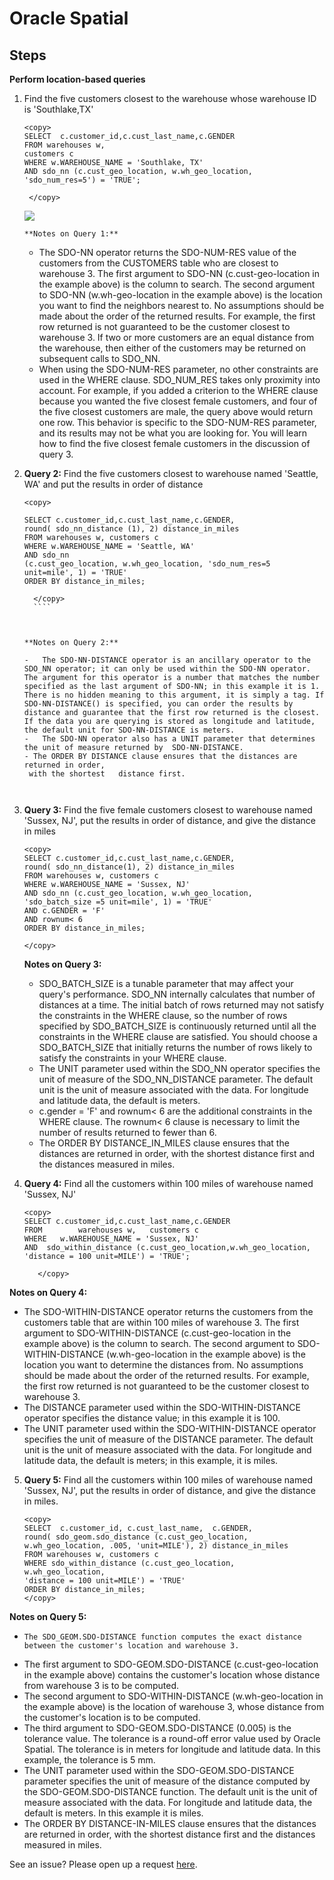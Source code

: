 
# Oracle Spatial  


## Steps ##

**Perform location-based queries**

1. Find the five customers closest to the warehouse whose warehouse ID is 'Southlake,TX'
   
     ````
    <copy>
     SELECT  c.customer_id,c.cust_last_name,c.GENDER
     FROM warehouses w,
     customers c
     WHERE w.WAREHOUSE_NAME = 'Southlake, TX'
     AND sdo_nn (c.cust_geo_location, w.wh_geo_location, 'sdo_num_res=5') = 'TRUE';  
   
      </copy>
      ````

     ![](./images/spatial_m1.PNG " ")


       **Notes on Query 1:**

       
      - The SDO-NN operator returns the SDO-NUM-RES value of the customers from the CUSTOMERS table who are closest to warehouse 3. The first argument to SDO-NN (c.cust-geo-location in the example above) is the column to search. The second argument to SDO-NN (w.wh-geo-location in the example above) is the location you want to find the neighbors nearest to. No assumptions should be made about the order of the returned results. For example, the first row returned is not guaranteed to be the customer closest to warehouse 3. If two or more customers are an equal distance from the warehouse, then either of the customers may be returned on subsequent calls to SDO_NN.
      - When using the SDO-NUM-RES parameter, no other constraints are used in the WHERE clause. SDO_NUM_RES takes only proximity into account. For example, if you added a criterion to the WHERE clause because you wanted the five closest female customers, and four of the five closest customers are male, the query above would return one row. This behavior is specific to the SDO-NUM-RES parameter, and its results may not be what you are looking for. You will learn how to find the five closest female customers in the discussion of query 3.




2. **Query 2:** Find the five customers closest to warehouse named 'Seattle, WA' and put the results in order of distance 


     ````
     <copy>
    
     SELECT c.customer_id,c.cust_last_name,c.GENDER,
     round( sdo_nn_distance (1), 2) distance_in_miles
     FROM warehouses w, customers c
     WHERE w.WAREHOUSE_NAME = 'Seattle, WA'
     AND sdo_nn
     (c.cust_geo_location, w.wh_geo_location, 'sdo_num_res=5  unit=mile', 1) = 'TRUE'
     ORDER BY distance_in_miles;

       </copy>
       ````



   **Notes on Query 2:**

    -	The SDO-NN-DISTANCE operator is an ancillary operator to the SDO_NN operator; it can only be used within the SDO-NN operator. 
    The argument for this operator is a number that matches the number specified as the last argument of SDO-NN; in this example it is 1. There is no hidden meaning to this argument, it is simply a tag. If SDO-NN-DISTANCE() is specified, you can order the results by distance and guarantee that the first row returned is the closest. If the data you are querying is stored as longitude and latitude, the default unit for SDO-NN-DISTANCE is meters.
    -	The SDO-NN operator also has a UNIT parameter that determines the unit of measure returned by  SDO-NN-DISTANCE.
    - The ORDER BY DISTANCE clause ensures that the distances are returned in order, 
      with the shortest   distance first.



3. **Query 3:** Find the five female customers closest to warehouse named 'Sussex, NJ', put the results in order of distance, and give the distance in miles

    ````
    <copy>
   SELECT c.customer_id,c.cust_last_name,c.GENDER,
   round( sdo_nn_distance(1), 2) distance_in_miles
   FROM warehouses w, customers c
   WHERE w.WAREHOUSE_NAME = 'Sussex, NJ'
   AND sdo_nn (c.cust_geo_location, w.wh_geo_location,
   'sdo_batch_size =5 unit=mile', 1) = 'TRUE'
   AND c.GENDER = 'F'
   AND rownum< 6
   ORDER BY distance_in_miles; 

    </copy>
     ````

   **Notes on Query 3:**

   - SDO_BATCH_SIZE is a tunable parameter that may affect your query's performance. SDO_NN internally calculates that number of distances at a time. The initial batch of rows returned may not satisfy the constraints in the WHERE clause, so the number of rows specified by SDO_BATCH_SIZE is continuously returned until all the constraints in the WHERE clause are satisfied. You should choose a SDO_BATCH_SIZE that initially returns the number of rows likely to satisfy the constraints in your WHERE clause.
   - The UNIT parameter used within the SDO_NN operator specifies the unit of measure of the SDO_NN_DISTANCE parameter. The default unit is the unit of measure associated with the data. For longitude and latitude data, the default is meters.
   - c.gender = 'F' and rownum< 6 are the additional constraints in the WHERE clause. The rownum< 6 clause is necessary to limit the number of results returned to fewer than 6.
   - The ORDER BY DISTANCE_IN_MILES clause ensures that the distances are returned in order, with the shortest distance first and the distances measured in miles.


4. **Query 4:** Find all the customers within 100 miles of warehouse named 'Sussex, NJ'
   
      ````
      <copy>
     SELECT c.customer_id,c.cust_last_name,c.GENDER
     FROM        warehouses w,   customers c
     WHERE   w.WAREHOUSE_NAME = 'Sussex, NJ'
     AND  sdo_within_distance (c.cust_geo_location,w.wh_geo_location,
    'distance = 100 unit=MILE') = 'TRUE';
     
         </copy>
      ````


 **Notes on Query 4:** 
   -	The SDO-WITHIN-DISTANCE operator returns the customers from the customers table 
      that are within 100   miles of warehouse 3. 
     The first argument to SDO-WITHIN-DISTANCE (c.cust-geo-location in the example above) is the column to search. 
     The second argument to SDO-WITHIN-DISTANCE (w.wh-geo-location in the example above) is the location you want to determine the distances from. No assumptions should be made about the order of the returned results. For example, the first row returned is not guaranteed to be the customer closest to warehouse 3.
   -	The DISTANCE parameter used within the SDO-WITHIN-DISTANCE operator specifies the distance value; 
     in this example it is 100.
   -	The UNIT parameter used within the SDO-WITHIN-DISTANCE operator specifies the unit of measure 
      of the  DISTANCE parameter. 
     The default unit is the unit of measure associated with the data. For longitude and latitude data, the default is meters; in this example, it is miles.



5. **Query 5:** Find all the customers within 100 miles of warehouse named 'Sussex, NJ', put the results in order of distance, and give the distance in miles.    
   
    ````
    <copy>
   SELECT  c.customer_id, c.cust_last_name,  c.GENDER,
   round( sdo_geom.sdo_distance (c.cust_geo_location,  w.wh_geo_location, .005, 'unit=MILE'), 2) distance_in_miles 
   FROM warehouses w, customers c
   WHERE sdo_within_distance (c.cust_geo_location,
   w.wh_geo_location,
   'distance = 100 unit=MILE') = 'TRUE'
   ORDER BY distance_in_miles;
    </copy>
     ````

     
 **Notes on Query 5:**

  - 	The SDO_GEOM.SDO-DISTANCE function computes the exact distance between the customer's location and warehouse 3. 
  -   The first argument to SDO-GEOM.SDO-DISTANCE (c.cust-geo-location in the example above) contains the customer's location  whose  distance from warehouse 3 is to be computed. 
  -   The second argument to SDO-WITHIN-DISTANCE (w.wh-geo-location in the example above) is the location of warehouse 3, whose distance from the customer's location is to be computed.
  -	The third argument to SDO-GEOM.SDO-DISTANCE (0.005) is the tolerance value. The tolerance is a round-off error value used by Oracle Spatial. The tolerance is in meters for longitude and latitude data. In this example, the tolerance is 5 mm.
  -	The UNIT parameter used within the SDO-GEOM.SDO-DISTANCE parameter specifies the unit of measure of the distance computed by the SDO-GEOM.SDO-DISTANCE function. The default unit is the unit of measure associated with the data. For longitude and latitude data, the default is meters. In this example it is miles.
  -	The ORDER BY DISTANCE-IN-MILES clause ensures that the distances are returned in order, with the shortest distance first and the distances measured in miles.

See an issue?  Please open up a request [here](https://github.com/oracle/learning-library/issues).